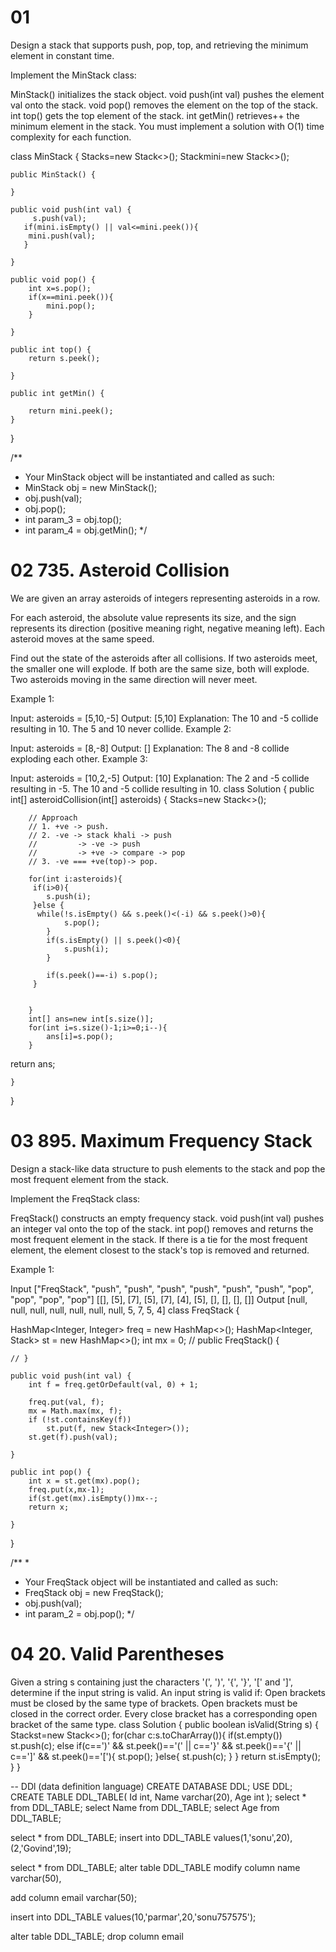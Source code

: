 # 01 


Design a stack that supports push, pop, top, and retrieving the minimum element in constant time.

Implement the MinStack class:

MinStack() initializes the stack object.
void push(int val) pushes the element val onto the stack.
void pop() removes the element on the top of the stack.
int top() gets the top element of the stack.
int getMin() retrieves++ the minimum element in the stack.
You must implement a solution with O(1) time complexity for each function.



class MinStack {
     Stack<Integer>s=new Stack<>();
   Stack<Integer>mini=new Stack<>();

    public MinStack() {
        
    }
    
    public void push(int val) {
         s.push(val);
       if(mini.isEmpty() || val<=mini.peek()){
        mini.push(val);
       }
        
    }
    
    public void pop() {
        int x=s.pop();
        if(x==mini.peek()){
            mini.pop();
        }
        
    }
    
    public int top() {
        return s.peek();
        
    }
    
    public int getMin() {
        
        return mini.peek();
    }
}

/**
 * Your MinStack object will be instantiated and called as such:
 * MinStack obj = new MinStack();
 * obj.push(val);
 * obj.pop();
 * int param_3 = obj.top();
 * int param_4 = obj.getMin();
 */


 # 02 735. Asteroid Collision

We are given an array asteroids of integers representing asteroids in a row.

For each asteroid, the absolute value represents its size, and the sign represents its direction (positive meaning right, negative meaning left). Each asteroid moves at the same speed.

Find out the state of the asteroids after all collisions. If two asteroids meet, the smaller one will explode. If both are the same size, both will explode. Two asteroids moving in the same direction will never meet.

 

Example 1:

Input: asteroids = [5,10,-5]
Output: [5,10]
Explanation: The 10 and -5 collide resulting in 10. The 5 and 10 never collide.
Example 2:

Input: asteroids = [8,-8]
Output: []
Explanation: The 8 and -8 collide exploding each other.
Example 3:

Input: asteroids = [10,2,-5]
Output: [10]
Explanation: The 2 and -5 collide resulting in -5. The 10 and -5 collide resulting in 10.
 class Solution {
    public int[] asteroidCollision(int[] asteroids) {
        Stack<Integer>s=new Stack<>();
     

        // Approach
        // 1. +ve -> push.
        // 2. -ve -> stack khali -> push
        //         -> -ve -> push
        //         -> +ve -> compare -> pop
        // 3. -ve === +ve(top)-> pop.
     
        for(int i:asteroids){
         if(i>0){
            s.push(i);
         }else {
          while(!s.isEmpty() && s.peek()<(-i) && s.peek()>0){
                s.pop();
            }
            if(s.isEmpty() || s.peek()<0){
                s.push(i);
            }
          
            if(s.peek()==-i) s.pop();
         }


        }
        int[] ans=new int[s.size()];
        for(int i=s.size()-1;i>=0;i--){
            ans[i]=s.pop();
        }
return ans;

        
    }
}


# 03 895. Maximum Frequency Stack

Design a stack-like data structure to push elements to the stack and pop the most frequent element from the stack.

Implement the FreqStack class:

FreqStack() constructs an empty frequency stack.
void push(int val) pushes an integer val onto the top of the stack.
int pop() removes and returns the most frequent element in the stack.
If there is a tie for the most frequent element, the element closest to the stack's top is removed and returned.
 

Example 1:

Input
["FreqStack", "push", "push", "push", "push", "push", "push", "pop", "pop", "pop", "pop"]
[[], [5], [7], [5], [7], [4], [5], [], [], [], []]
Output
[null, null, null, null, null, null, null, 5, 7, 5, 4]
class FreqStack {

 HashMap<Integer, Integer> freq = new HashMap<>();
        HashMap<Integer, Stack<Integer>> st = new HashMap<>();
        int mx = 0;
    // public FreqStack() {
       
    // }

    public void push(int val) {
        int f = freq.getOrDefault(val, 0) + 1;

        freq.put(val, f);
        mx = Math.max(mx, f);
        if (!st.containsKey(f))
            st.put(f, new Stack<Integer>());
        st.get(f).push(val);

    }

    public int pop() {
        int x = st.get(mx).pop();
        freq.put(x,mx-1);
        if(st.get(mx).isEmpty())mx--;
        return x;

    }
}

/**
 * 
 * Your FreqStack object will be instantiated and called as such:
 * FreqStack obj = new FreqStack();
 * obj.push(val);
 * int param_2 = obj.pop();
 */


 # 04 20. Valid Parentheses
Given a string s containing just the characters '(', ')', '{', '}', '[' and ']', determine if the input string is valid.
An input string is valid if:
Open brackets must be closed by the same type of brackets.
Open brackets must be closed in the correct order.
Every close bracket has a corresponding open bracket of the same type.
 class Solution {
    public boolean isValid(String s) {
         Stack<Character>st=new Stack<>();
         for(char c:s.toCharArray()){
            if(st.empty()) st.push(c);
            else if(c==')' && st.peek()=='(' || c=='}' && st.peek()=='{' || c==']' && st.peek()=='['){
                st.pop();
            }else{
                st.push(c);
            }
         }
        return st.isEmpty();
    }
}


-- DDl (data definition language)
CREATE DATABASE DDL;
USE DDL;
CREATE TABLE DDL_TABLE(
Id int,
Name varchar(20),
Age int
);
select * from DDL_TABLE;
select Name from DDL_TABLE;
select Age from DDL_TABLE;

select * from DDL_TABLE;
insert into DDL_TABLE
values(1,'sonu',20),
(2,'Govind',19);

select * from DDL_TABLE;
alter table DDL_TABLE
modify column name varchar(50),

add column email varchar(50);

insert into DDL_TABLE
values(10,'parmar',20,'sonu757575');

alter table DDL_TABLE;
drop column email